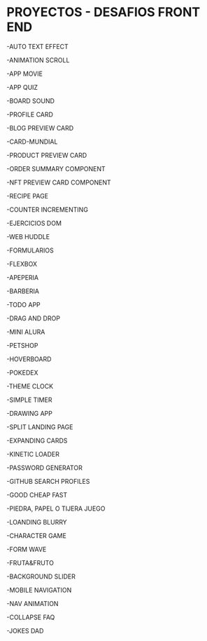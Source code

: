 # PROYECTOS - DESAFIOS FRONT END 

-AUTO TEXT EFFECT

-ANIMATION SCROLL

-APP MOVIE

-APP QUIZ

-BOARD SOUND

-PROFILE CARD

-BLOG PREVIEW CARD

-CARD-MUNDIAL

-PRODUCT PREVIEW CARD

-ORDER SUMMARY COMPONENT

-NFT PREVIEW CARD COMPONENT

-RECIPE PAGE

-COUNTER INCREMENTING

-EJERCICIOS DOM

-WEB HUDDLE

-FORMULARIOS

-FLEXBOX

-APEPERIA

-BARBERIA

-TODO APP

-DRAG AND DROP

-MINI ALURA

-PETSHOP

-HOVERBOARD

-POKEDEX

-THEME CLOCK

-SIMPLE TIMER

-DRAWING APP

-SPLIT LANDING PAGE

-EXPANDING CARDS

-KINETIC LOADER

-PASSWORD GENERATOR

-GITHUB SEARCH PROFILES

-GOOD CHEAP FAST

-PIEDRA, PAPEL O TIJERA JUEGO

-LOANDING BLURRY

-CHARACTER GAME

-FORM WAVE

-FRUTA&FRUTO

-BACKGROUND SLIDER

-MOBILE NAVIGATION

-NAV ANIMATION

-COLLAPSE FAQ

-JOKES DAD
